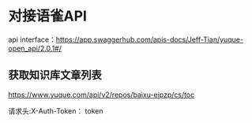 # 对接语雀API

api interface：https://app.swaggerhub.com/apis-docs/Jeff-Tian/yuque-open_api/2.0.1#/

## 获取知识库文章列表

https://www.yuque.com/api/v2/repos/baixu-eipzp/cs/toc

请求头:X-Auth-Token： token

## 
